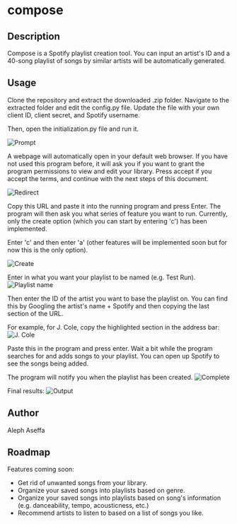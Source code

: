 # compose

## Description
Compose is a Spotify playlist creation tool. You can input an artist's ID and a 40-song playlist of songs by similar artists will be automatically generated.


## Usage
Clone the repository and extract the downloaded .zip folder. Navigate to the extracted folder and edit the config.py file. Update the file with your own client ID, client secret, and Spotify username.

Then, open the initialization.py file and run it.

![Prompt](https://i.imgur.com/oMMMbzp.png)

A webpage will automatically open in your default web browser. If you have not used this program before, it will ask you if you want to grant the program permissions to view and edit your library. Press accept if you accept the terms, and continue with the next steps of this document.

![Redirect](https://i.imgur.com/pDk4Vf8.png)

Copy this URL and paste it into the running program and press Enter. The program will then ask you what series of feature you want to run. Currently, only the create option (which you can start by entering 'c') has been implemented.

Enter 'c' and then enter 'a' (other features will be implemented soon but for now this is the only option).

![Create](https://i.imgur.com/YkR8ZJO.png)

Enter in what you want your playlist to be named (e.g. Test Run).
![Playlist name](https://i.imgur.com/6w5lS7o.png)

Then enter the ID of the artist you want to base the playlist on. You can find this by Googling the artist's name + Spotify and then copying the last section of the URL.

For example, for J. Cole, copy the highlighted section in the address bar:
![J. Cole](https://i.imgur.com/G5szdtN.png)

Paste this in the program and press enter. Wait a bit while the program searches for and adds songs to your playlist. You can open up Spotify to see the songs being added. 

The program will notify you when the playlist has been created.
![Complete](https://i.imgur.com/WxqWfH6.png)


Final results:
![Output](https://i.imgur.com/mk2ZH55.png?1)



## Author
Aleph Aseffa


## Roadmap
Features coming soon:
- Get rid of unwanted songs from your library.
- Organize your saved songs into playlists based on genre.
- Organize your saved songs into playlists based on song's information (e.g. danceability, tempo, acousticness, etc.)
- Recommend artists to listen to based on a list of songs you like.
